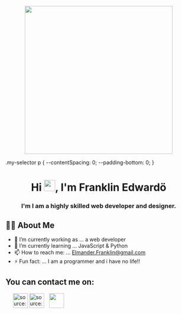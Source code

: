 <p align="center">
  <img src="https://i.imgur.com/1Hwhoe0.png" width="400" height="400" />
</p>
.my-selector p {
  --contentSpacing: 0;
  --padding-bottom: 0;
}
<h1 align="center">Hi <img src="https://raw.githubusercontent.com/MartinHeinz/MartinHeinz/master/wave.gif" width="30px">, I'm Franklin Edwardö </h1>
<h3 align="center">I'm I am a highly skilled web developer and designer.</h3>

## 🙋‍♂️ **About Me**
- 🔭 I’m currently working as ... a web developer
- 🌱 I’m currently learning ... JavaScript & Python
- 📫 How to reach me: ... Elmander.Franklin@gmail.com
- ⚡ Fun fact: ... I am a programmer and i have no life!!

## **You can contact me on**:
<p align="left" style="margin-left: 20px">
  <a href="https://imgur.com/90c54aR"><img style="width: 40px" src="https://i.imgur.com/90c54aR.png" title="source: imgur.com" /></a>
  <a href="https://imgur.com/Dldf474"><img style="width: 40px" src="https://i.imgur.com/Dldf474.png" title="source: imgur.com" /></a>
<a style="margin-left: 10px" href = "https://twitter.com/ay4codes"><img style="width: 40px" src="https://i.im.ge/2022/07/28/F9P1gr.png"/></a>
</p>

